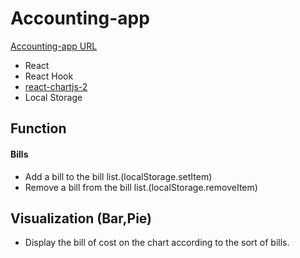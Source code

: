 # Accounting-app
[Accounting-app URL](https://jane0112.github.io/accounting-app/)

* React 
* React Hook
* [react-chartjs-2](https://github.com/jerairrest/react-chartjs-2)
* Local Storage


## Function
#### Bills
* Add a bill to the bill list.(localStorage.setItem)
* Remove a bill from the bill list.(localStorage.removeItem)
## Visualization (Bar,Pie)
* Display the bill of cost on the chart according to the sort of bills.
